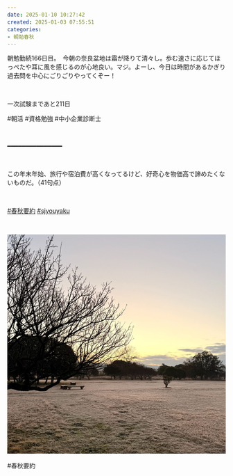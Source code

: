 ```yaml
---
date: 2025-01-10 10:27:42
created: 2025-01-03 07:55:51
categories:
- 朝勉春秋
---
```


朝勉勤続166日目。　今朝の奈良盆地は霜が降りて清々し。歩む速さに応じてほっぺたや耳に風を感じるのが心地良い。マジ。よーし、今日は時間があるかぎり過去問を中心にごりごりやってくぞー！

<br>

一次試験まであと211日

#朝活 #資格勉強 #中小企業診断士

<br>

━━━━━━━━━━━━━━━

<br>

この年末年始、旅行や宿泊費が高くなってるけど、好奇心を物価高で諦めたくないものだ。（41句点）

<br>

[#春秋要約](https://x.com/hashtag/%E6%98%A5%E7%A7%8B%E8%A6%81%E7%B4%84?src=hashtag_click) [#sjyouyaku](https://x.com/hashtag/sjyouyaku?src=hashtag_click)

<br>

![](Files/IMG_0580.jpeg)  

#春秋要約